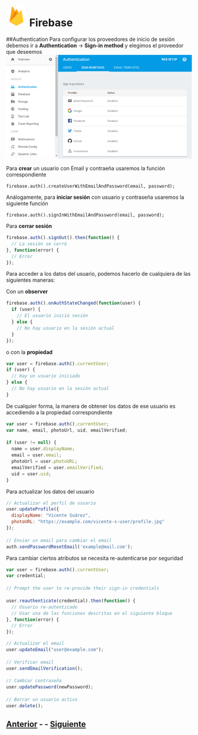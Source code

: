 # ![Firebase logo](imgs/firebase.png) Firebase
##Authentication
Para configurar los proveedores de inicio de sesión debemos ir a **Authentication** → **Sign-in method** y elegimos el proveedor que deseemos
![Auth](imgs/20170130-111437.png)

Para **crear** un usuario con Email y contraeña usaremos la función correspondiente

	firebase.auth().createUserWithEmailAndPassword(email, password);

Análogamente, para **iniciar sesión** con usuario y contraseña usaremos la siguiente función

	firebase.auth().signInWithEmailAndPassword(email, password);

Para **cerrar sesión**
```javascript
firebase.auth().signOut().then(function() {
  // La sesión se cerró
}, function(error) {
  // Error
});
```

Para acceder a los datos del usuario, podemos hacerlo de cualquiera de las siguientes maneras:

Con un **observer**
```javascript
firebase.auth().onAuthStateChanged(function(user) {
  if (user) {
    // El usuario inició sesión 
  } else {
    // No hay usuario en la sesión actual
  }
});
```

o con la **propiedad**
```javascript
var user = firebase.auth().currentUser;
if (user) {
  // Hay un usuario iniciado
} else {
  // No hay usuario en la sesión actual
}
```

De cualquier forma, la manera de obtener los datos de ese usuario es accediendo a la propiedad correspondiente

```javascript
var user = firebase.auth().currentUser;
var name, email, photoUrl, uid, emailVerified;

if (user != null) {
  name = user.displayName;
  email = user.email;
  photoUrl = user.photoURL;
  emailVerified = user.emailVerified;
  uid = user.uid;
}
```

Para actualizar los datos del usuario
```javascript
// Actualizar el perfil de usuario
user.updateProfile({
  displayName: "Vicente Suárez",
  photoURL: "https://example.com/vicente-s-user/profile.jpg"
});

// Enviar un email para cambiar el email
auth.sendPasswordResetEmail('example@mail.com');
```

Para cambiar ciertos atributos se necesita re-autenticarse por seguridad
```javascript
var user = firebase.auth().currentUser;
var credential;

// Prompt the user to re-provide their sign-in credentials

user.reauthenticate(credential).then(function() {
  // Usuario re-autenticado
  // Usar una de las funciones descritas en el siguiente bloque
}, function(error) {
  // Error
});
```

```javascript
// Actualizar el email
user.updateEmail("user@example.com");

// Verificar email
user.sendEmailVerification();

// Cambiar contraseña
user.updatePassword(newPassword);

// Borrar un usuario activo
user.delete();
```
## [Anterior](page1.md) - - [Siguiente](page3.md)

